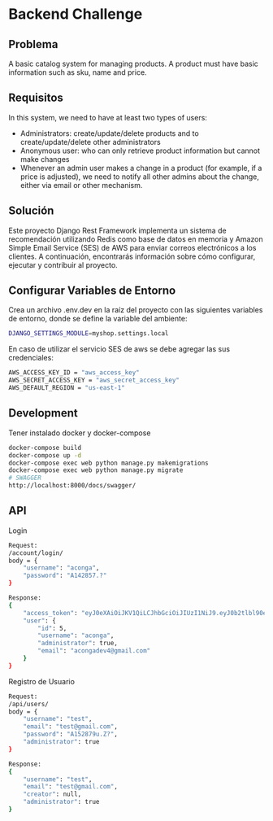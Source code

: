 # Backend Challenge

## Problema

A basic catalog system for managing products. A product must have basic information such as sku, name and price.

## Requisitos
In this system, we need to have at least two types of users:

- Administrators: create/update/delete products and to create/update/delete other administrators
- Anonymous user: who can only retrieve product information but cannot make changes
- Whenever an admin user makes a change in a product (for example, if a price is adjusted), we need to notify all other admins about the change, either via email or other mechanism.

## Solución
Este proyecto Django Rest Framework implementa un sistema de recomendación utilizando Redis como base de datos en memoria y Amazon Simple Email Service (SES) de AWS para enviar correos electrónicos a los clientes. A continuación, encontrarás información sobre cómo configurar, ejecutar y contribuir al proyecto.

## Configurar Variables de Entorno

Crea un archivo .env.dev en la raíz del proyecto con las siguientes variables de entorno, donde se define la variable del ambiente:
```sh
DJANGO_SETTINGS_MODULE=myshop.settings.local
```
En caso de utilizar el servicio SES de aws se debe agregar las sus credenciales:
```sh
AWS_ACCESS_KEY_ID = "aws_access_key"
AWS_SECRET_ACCESS_KEY = "aws_secret_access_key"
AWS_DEFAULT_REGION = "us-east-1"
```


## Development

Tener instalado docker y docker-compose
```sh
docker-compose build
docker-compose up -d
docker-compose exec web python manage.py makemigrations
docker-compose exec web python manage.py migrate
# SWAGGER
http://localhost:8000/docs/swagger/
```

## API

Login
```sh
Request:
/account/login/
body = {
	"username": "aconga",
	"password": "A142857.?"
}

Response:
{
    "access_token": "eyJ0eXAiOiJKV1QiLCJhbGciOiJIUzI1NiJ9.eyJ0b2tlbl90eXBlIjoiYWNjZXNzIiwiZXhwIjoxNjk3OTYyNzUzLCJqdGkiOiI1M2MyY2ZlZDUwZTI0YjUzYWQxYzA5YjA4YjUyYTkxYyIsInVzZXJfaWQiOjV9.nk6YB6ttZ4DIKBkZ617jLZYhAikkc6VaW3al_m5QKxQ",
    "user": {
        "id": 5,
        "username": "aconga",
        "administrator": true,
        "email": "acongadev4@gmail.com"
    }
}
```

Registro de Usuario
```sh
Request:
/api/users/
body = {
    "username": "test",
	"email": "test@gmail.com",
	"password": "A152879u.Z?",
    "administrator": true
}

Response:
{
    "username": "test",
    "email": "test@gmail.com",
    "creator": null,
    "administrator": true
}
```
